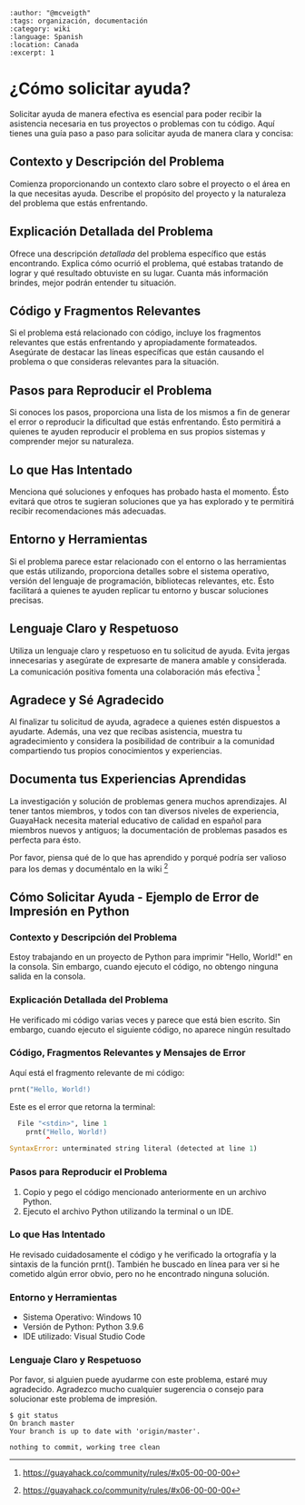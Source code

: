 ```{post} 2023-07-21
:author: "@mcveigth"
:tags: organización, documentación
:category: wiki
:language: Spanish
:location: Canada
:excerpt: 1
```

# ¿Cómo solicitar ayuda?

Solicitar ayuda de manera efectiva es esencial para poder recibir la asistencia necesaria en tus proyectos o problemas con tu código. Aquí tienes una guía paso a paso para solicitar ayuda de manera clara y concisa:

## Contexto y Descripción del Problema

Comienza proporcionando un contexto claro sobre el proyecto o el área en la que necesitas ayuda. Describe el propósito
del proyecto y la naturaleza del problema que estás enfrentando.

## Explicación Detallada del Problema

Ofrece una descripción *detallada* del problema específico que estás encontrando. Explica cómo ocurrió el problema, qué
estabas tratando de lograr y qué resultado obtuviste en su lugar. Cuanta más información brindes, mejor podrán entender
tu situación.

## Código y Fragmentos Relevantes

Si el problema está relacionado con código, incluye los fragmentos relevantes que estás enfrentando y apropiadamente formateados. Asegúrate de
destacar las líneas específicas que están causando el problema o que consideras relevantes para la situación.

## Pasos para Reproducir el Problema

Si conoces los pasos, proporciona una lista de los mismos a fin de generar el error o reproducir la dificultad que estás
enfrentando. Ésto permitirá a quienes te ayuden reproducir el problema en sus propios sistemas y comprender mejor su
naturaleza.

## Lo que Has Intentado

Menciona qué soluciones y enfoques has probado hasta el momento. Ésto evitará que otros te sugieran soluciones que ya has explorado y te permitirá recibir recomendaciones más adecuadas.

## Entorno y Herramientas

Si el problema parece estar relacionado con el entorno o las herramientas que estás utilizando, proporciona detalles
sobre el sistema operativo, versión del lenguaje de programación, bibliotecas relevantes, etc. Ésto facilitará a quienes
te ayuden replicar tu entorno y buscar soluciones precisas.

## Lenguaje Claro y Respetuoso

Utiliza un lenguaje claro y respetuoso en tu solicitud de ayuda. Evita jergas innecesarias y asegúrate de expresarte de
manera amable y considerada. La comunicación positiva fomenta una colaboración más efectiva [^REGLASLENGUAJE]

[^REGLASLENGUAJE]:https://guayahack.co/community/rules/#x05-00-00-00

## Agradece y Sé Agradecido

Al finalizar tu solicitud de ayuda, agradece a quienes estén dispuestos a ayudarte. Además, una vez que recibas asistencia, muestra tu agradecimiento y considera la posibilidad de contribuir a la comunidad compartiendo tus propios conocimientos y experiencias.



## Documenta tus Experiencias Aprendidas

La investigación y solución de problemas genera muchos aprendizajes. Al tener tantos miembros, y todos con tan diversos niveles de experiencia, GuayaHack necesita material educativo de calidad en español para miembros nuevos y antiguos; la documentación de problemas pasados es perfecta para ésto. 

Por favor, piensa qué de lo que has aprendido y porqué podría ser valioso para los demas y documéntalo en la wiki [^REGLAS5]

[^REGLAS5]:https://guayahack.co/community/rules/#x06-00-00-00
## Cómo Solicitar Ayuda - Ejemplo de Error de Impresión en Python

### Contexto y Descripción del Problema

Estoy trabajando en un proyecto de Python para imprimir "Hello, World!" en la consola. Sin embargo, cuando ejecuto el
código, no obtengo ninguna salida en la consola.

### Explicación Detallada del Problema

He verificado mi código varias veces y parece que está bien escrito. Sin embargo, cuando ejecuto el siguiente código, no
aparece ningún resultado

### Código, Fragmentos Relevantes y Mensajes de Error

Aquí está el fragmento relevante de mi código:

```python
prnt("Hello, World!)

```
Este es el error que retorna la terminal:

```python
  File "<stdin>", line 1
    prnt("Hello, World!)
         ^
SyntaxError: unterminated string literal (detected at line 1)
```

### Pasos para Reproducir el Problema

1. Copio y pego el código mencionado anteriormente en un archivo Python.
2. Ejecuto el archivo Python utilizando la terminal o un IDE.

### Lo que Has Intentado

He revisado cuidadosamente el código y he verificado la ortografía y la sintaxis de la función prnt(). También he
buscado en línea para ver si he cometido algún error obvio, pero no he encontrado ninguna solución.

### Entorno y Herramientas

* Sistema Operativo: Windows 10
* Versión de Python: Python 3.9.6
* IDE utilizado: Visual Studio Code

### Lenguaje Claro y Respetuoso

Por favor, si alguien puede ayudarme con este problema, estaré muy agradecido. Agradezco mucho cualquier sugerencia o
consejo para solucionar este problema de impresión.

```console
$ git status 
On branch master
Your branch is up to date with 'origin/master'.

nothing to commit, working tree clean
```
